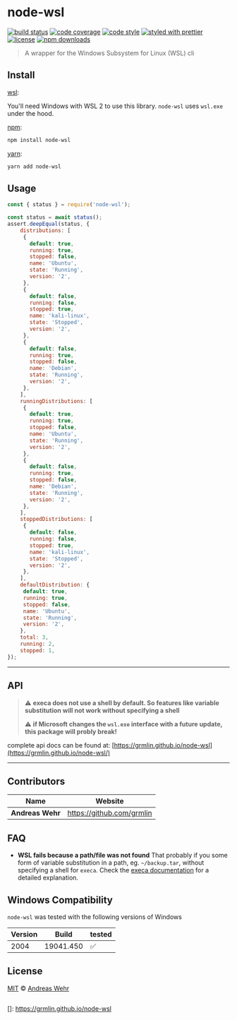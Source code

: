 # node-wsl

[![build status](https://img.shields.io/travis/grmlin/node-wsl.svg)](https://travis-ci.com/grmlin/node-wsl)
[![code coverage](https://img.shields.io/codecov/c/github/grmlin/node-wsl.svg)](https://codecov.io/gh/grmlin/node-wsl)
[![code style](https://img.shields.io/badge/code_style-eslint-5ed9c7.svg)](https://github.com/eslint/eslint)
[![styled with prettier](https://img.shields.io/badge/styled_with-prettier-ff69b4.svg)](https://github.com/prettier/prettier)
[![license](https://img.shields.io/github/license/grmlin/node-wsl.svg)](LICENSE)
[![npm downloads](https://img.shields.io/npm/dt/node-wsl.svg)](https://npm.im/node-wsl)

> A wrapper for the Windows Subsystem for Linux (WSL) cli

## Install

[wsl][]:

You'll need Windows with WSL 2 to use this library. `node-wsl` uses `wsl.exe` under the hood.

[npm][]:

```sh
npm install node-wsl
```

[yarn][]:

```sh
yarn add node-wsl
```


## Usage

```js
const { status } = require('node-wsl');

const status = await status();
assert.deepEqual(status, {
    distributions: [
     {
       default: true,
       running: true,
       stopped: false,
       name: 'Ubuntu',
       state: 'Running',
       version: '2',
     },
     {
       default: false,
       running: false,
       stopped: true,
       name: 'kali-linux',
       state: 'Stopped',
       version: '2',
     },
     {
       default: false,
       running: true,
       stopped: false,
       name: 'Debian',
       state: 'Running',
       version: '2',
     },
    ],
    runningDistributions: [
     {
       default: true,
       running: true,
       stopped: false,
       name: 'Ubuntu',
       state: 'Running',
       version: '2',
     },
     {
       default: false,
       running: true,
       stopped: false,
       name: 'Debian',
       state: 'Running',
       version: '2',
     },
    ],
    stoppedDistributions: [
     {
       default: false,
       running: false,
       stopped: true,
       name: 'kali-linux',
       state: 'Stopped',
       version: '2',
     },
    ],
    defaultDistribution: {
     default: true,
     running: true,
     stopped: false,
     name: 'Ubuntu',
     state: 'Running',
     version: '2',
    },
    total: 3,
    running: 2,
    stopped: 1,
});

```


----------------



## API

> ⚠️ **execa does not use a shell by default. So features like variable substitution will not work without specifying a shell**
>
> ⚠️ **if Microsoft changes the `wsl.exe` interface with a future update, this package will probly break!**

complete api docs can be found at: [https://grmlin.github.io/node-wsl](https://grmlin.github.io/node-wsl/)

-------



## Contributors

| Name             | Website                     |
| ---------------- | --------------------------- |
| **Andreas Wehr** | <https://github.com/grmlin> |


## FAQ

* **WSL fails because a path/file was not found**
    That probably if you some form of variable substitution in a path, eg. `~/backup.tar`, without specifying a shell for `execa`. Check the [execa documentation](https://github.com/sindresorhus/execa/blob/master/readme.md#execafile-arguments-options) for a detailed explanation.


## Windows Compatibility

`node-wsl` was tested with the following versions of Windows

| Version | Build     | tested             |
| ------- | --------- | ------------------ |
| 2004    | 19041.450 | :white_check_mark: |


## License

[MIT](LICENSE) © [Andreas Wehr](https://github.com/grmlin)


##

[wsl]: https://docs.microsoft.com/windows/wsl/

[npm]: https://www.npmjs.com/

[yarn]: https://yarnpkg.com/

[execa-documentation]: https://github.com/sindresorhus/execa/blob/master/readme.md#execafile-arguments-options "execa documentation"


[]: https://grmlin.github.io/node-wsl
